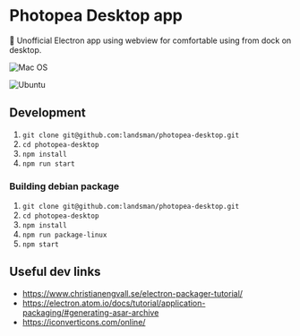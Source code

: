 # Photopea Desktop app

🎨 Unofficial Electron app using webview for comfortable using from dock on desktop.

![Mac OS](./doc/mac_os.png)

![Ubuntu](./doc/ubuntu.png)

## Development

1. `git clone git@github.com:landsman/photopea-desktop.git`
2. `cd photopea-desktop`
3. `npm install`
4. `npm run start`

### Building debian package

1. `git clone git@github.com:landsman/photopea-desktop.git`
2. `cd photopea-desktop`
3. `npm install`
4. `npm run package-linux`
5. `npm start`

## Useful dev links
- https://www.christianengvall.se/electron-packager-tutorial/
- https://electron.atom.io/docs/tutorial/application-packaging/#generating-asar-archive
- https://iconverticons.com/online/
